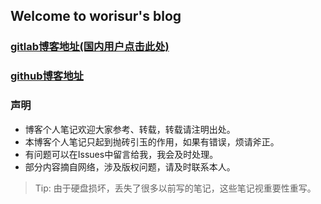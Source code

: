 ## Welcome to worisur's blog

### [gitlab博客地址(国内用户点击此处)](https://worisur.gitlab.io) 
### [github博客地址](https://worisur.github.io)

### 声明
- 博客个人笔记欢迎大家参考、转载，转载请注明出处。
- 本博客个人笔记只起到抛砖引玉的作用，如果有错误，烦请斧正。
- 有问题可以在Issues中留言给我，我会及时处理。
- 部分内容摘自网络，涉及版权问题，请及时联系本人。

> Tip: 由于硬盘损坏，丢失了很多以前写的笔记，这些笔记视重要性重写。
